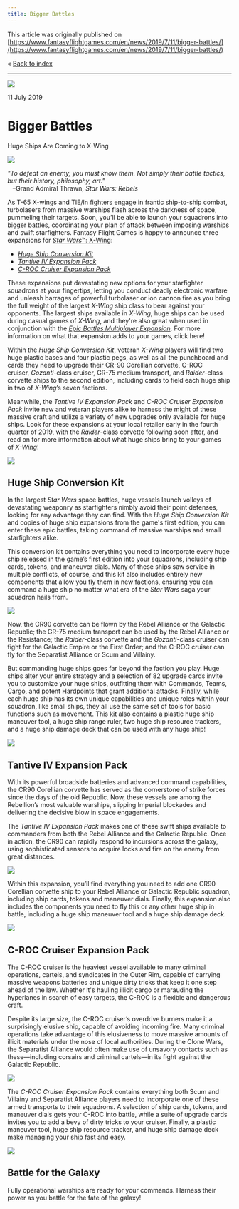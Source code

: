 ```yaml
---
title: Bigger Battles
---
```


This article was originally published on [https://www.fantasyflightgames.com/en/news/2019/7/11/bigger-battles/](https://www.fantasyflightgames.com/en/news/2019/7/11/bigger-battles/)

&laquo; [Back to index](../index.md)

---

![](swz53_preview1.png)

11 July 2019

Bigger Battles
==============

Huge Ships Are Coming to X-Wing

![](swz_epic_boxes.png)

_"To defeat an enemy, you must know them. Not simply their battle tactics, but their history, philosophy, art."_  
   –Grand Admiral Thrawn, _Star Wars: Rebels_

As T-65 X-wings and TIE/ln fighters engage in frantic ship-to-ship combat, turbolasers from massive warships flash across the darkness of space, pummeling their targets. Soon, you’ll be able to launch your squadrons into bigger battles, coordinating your plan of attack between imposing warships and swift starfighters. Fantasy Flight Games is happy to announce three expansions for [_Star Wars_™: X-Wing](https://www.fantasyflightgames.com/en/products/x-wing-second-edition/):

*   _[Huge Ship Conversion Kit](https://www.fantasyflightgames.com/en/products/x-wing-second-edition/products/huge-ship-conversion-kit/)_
*   _[Tantive IV Expansion Pack](https://www.fantasyflightgames.com/en/products/x-wing-second-edition/products/x-wing-second-edition-tantive-iv-expansion-pack/)_
*   _[C-ROC Cruiser Expansion Pack](https://www.fantasyflightgames.com/en/products/x-wing-second-edition/products/x-wing-second-edition-c-roc-cruiser-expansion-pack/)_

These expansions put devastating new options for your starfighter squadrons at your fingertips, letting you conduct deadly electronic warfare and unleash barrages of powerful turbolaser or ion cannon fire as you bring the full weight of the largest _X-Wing_ ship class to bear against your opponents. The largest ships available in _X-Wing_, huge ships can be used during casual games of _X-Wing_, and they're also great when used in conjunction with the _[Epic Battles Multiplayer Expansion](https://www.fantasyflightgames.com/en/products/x-wing-second-edition/products/epic-battles-multiplayer-expansion/)_. For more information on what that expansion adds to your games, click here! 

Within the _Huge Ship Conversion Kit_, veteran _X-Wing_ players will find two huge plastic bases and four plastic pegs, as well as all the punchboard and cards they need to upgrade their CR-90 Corellian corvette, C-ROC cruiser, _Gozanti_\-class cruiser, GR-75 medium transport, and _Raider_\-class corvette ships to the second edition, including cards to field each huge ship in two of _X-Wing_’s seven factions.

Meanwhile, the _Tantive IV Expansion Pack_ and _C-ROC Cruiser Expansion Pack_ invite new and veteran players alike to harness the might of these massive craft and utilize a variety of new upgrades only available for huge ships. Look for these expansions at your local retailer early in the fourth quarter of 2019, with the _Raider_\-class corvette following soon after, and read on for more information about what huge ships bring to your games of _X-Wing_!

![](swz_photo_1.jpg)

Huge Ship Conversion Kit
------------------------

In the largest _Star Wars_ space battles, huge vessels launch volleys of devastating weaponry as starfighters nimbly avoid their point defenses, looking for any advantage they can find. With the _Huge Ship Conversion Kit_ and copies of huge ship expansions from the game's first edition, you can enter these epic battles, taking command of massive warships and small starfighters alike.

This conversion kit contains everything you need to incorporate every huge ship released in the game’s first edition into your squadrons, including ship cards, tokens, and maneuver dials. Many of these ships saw service in multiple conflicts, of course, and this kit also includes entirely new components that allow you fly them in new factions, ensuring you can command a huge ship no matter what era of the _Star Wars_ saga your squadron hails from.

![](swz53_spread.png)

Now, the CR90 corvette can be flown by the Rebel Alliance or the Galactic Republic; the GR-75 medium transport can be used by the Rebel Alliance or the Resistance; the _Raider_\-class corvette and the _Gozanti_\-class cruiser can fight for the Galactic Empire or the First Order; and the C-ROC cruiser can fly for the Separatist Alliance or Scum and Villainy.

But commanding huge ships goes far beyond the faction you play. Huge ships alter your entire strategy and a selection of 82 upgrade cards invite you to customize your huge ships, outfitting them with Commands, Teams, Cargo, and potent Hardpoints that grant additional attacks. Finally, while each huge ship has its own unique capabilities and unique roles within your squadron, like small ships, they all use the same set of tools for basic functions such as movement. This kit also contains a plastic huge ship maneuver tool, a huge ship range ruler, two huge ship resource trackers, and a huge ship damage deck that can be used with any huge ship!

![](swz55_ship_art.png)

Tantive IV Expansion Pack
-------------------------

With its powerful broadside batteries and advanced command capabilities, the CR90 Corellian corvette has served as the cornerstone of strike forces since the days of the old Republic. Now, these vessels are among the Rebellion’s most valuable warships, slipping Imperial blockades and delivering the decisive blow in space engagements.

The _Tantive IV Expansion Pack_ makes one of these swift ships available to commanders from both the Rebel Alliance and the Galactic Republic. Once in action, the CR90 can rapidly respond to incursions across the galaxy, using sophisticated sensors to acquire locks and fire on the enemy from great distances.

![](swz55_spread.png)

Within this expansion, you’ll find everything you need to add one CR90 Corellian corvette ship to your Rebel Alliance or Galactic Republic squadron, including ship cards, tokens and maneuver dials. Finally, this expansion also includes the components you need to fly this or any other huge ship in battle, including a huge ship maneuver tool and a huge ship damage deck.

![](swz56_ship_art.png)

C-ROC Cruiser Expansion Pack
----------------------------

The C-ROC cruiser is the heaviest vessel available to many criminal operations, cartels, and syndicates in the Outer Rim, capable of carrying massive weapons batteries and unique dirty tricks that keep it one step ahead of the law. Whether it's hauling illicit cargo or marauding the hyperlanes in search of easy targets, the C-ROC is a flexible and dangerous craft.

Despite its large size, the C-ROC cruiser’s overdrive burners make it a surprisingly elusive ship, capable of avoiding incoming fire. Many criminal operations take advantage of this elusiveness to move massive amounts of illicit materials under the nose of local authorities. During the Clone Wars, the Separatist Alliance would often make use of unsavory contacts such as these—including corsairs and criminal cartels—in its fight against the Galactic Republic.

![](swz56_spread.png)

The _C-ROC Cruiser Expansion Pack_ contains everything both Scum and Villainy and Separatist Alliance players need to incorporate one of these armed transports to their squadrons. A selection of ship cards, tokens, and maneuver dials gets your C-ROC into battle, while a suite of upgrade cards invites you to add a bevy of dirty tricks to your cruiser. Finally, a plastic maneuver tool, huge ship resource tracker, and huge ship damage deck make managing your ship fast and easy.

![](swz_photo_18.jpg)

Battle for the Galaxy
---------------------

Fully operational warships are ready for your commands. Harness their power as you battle for the fate of the galaxy!

[](http://community.fantasyflightgames.com/index.php?/forum/222-x-wing/)